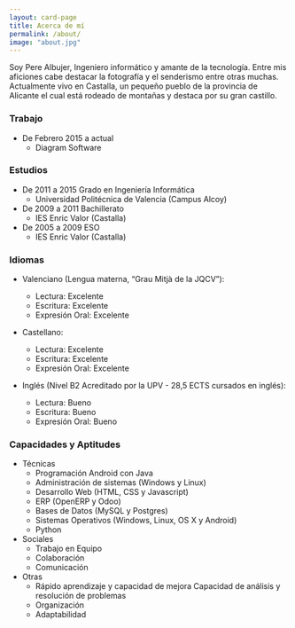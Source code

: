 ```yaml
---
layout: card-page
title: Acerca de mí
permalink: /about/
image: "about.jpg"
---
```


Soy Pere Albujer, Ingeniero informático y amante de la tecnología. Entre mis aficiones cabe destacar la fotografía y 
el senderismo entre otras muchas. Actualmente vivo en Castalla, un pequeño pueblo de la provincia de Alicante el cual está rodeado de montañas 
y destaca por su gran castillo.

### Trabajo

- De Febrero 2015 a actual
    - Diagram Software

### Estudios

- De 2011 a 2015 Grado en Ingeniería Informática
    - Universidad Politécnica de Valencia (Campus Alcoy)
- De 2009 a 2011 Bachillerato
    - IES Enric Valor (Castalla)
- De 2005 a 2009 ESO
    - IES Enric Valor (Castalla)

### Idiomas

- Valenciano (Lengua materna, “Grau Mitjà de la JQCV”): 
    - Lectura: Excelente
    - Escritura: Excelente
    - Expresión Oral: Excelente
- Castellano:  
    - Lectura: Excelente
    - Escritura: Excelente
    - Expresión Oral: Excelente

- Inglés (Nivel B2 Acreditado por la UPV - 28,5 ECTS cursados en inglés): 
    - Lectura: Bueno
    - Escritura: Bueno
    - Expresión Oral: Bueno

### Capacidades y Aptitudes

- Técnicas
    - Programación Android con Java
    - Administración de sistemas (Windows y Linux)
    - Desarrollo Web (HTML, CSS y Javascript)
    - ERP (OpenERP y Odoo)
    - Bases de Datos (MySQL y Postgres)
    - Sistemas Operativos (Windows, Linux, OS X y Android)
    - Python
- Sociales
    - Trabajo en Equipo
    - Colaboración
    - Comunicación
- Otras
    - Rápido aprendizaje y capacidad de mejora Capacidad de análisis y resolución de problemas
    - Organización
    - Adaptabilidad
